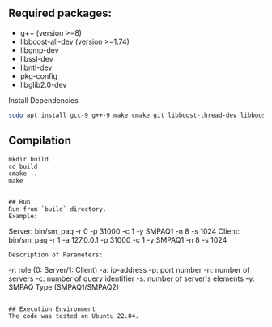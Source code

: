 ## Required packages:
 - g++ (version >=8)
 - libboost-all-dev (version >=1.74)
 - libgmp-dev
 - libssl-dev
 - libntl-dev
 - pkg-config
 - libglib2.0-dev

Install Dependencies
```bash
sudo apt install gcc-9 g++-9 make cmake git libboost-thread-dev libboost-system-dev libboost-filesystem-dev libboost-program-options-dev libgmp-dev libssl-dev pkg-config libntl-dev libglib2.0-dev -y
```

## Compilation
```
mkdir build
cd build
cmake ..
make


## Run
Run from `build` directory.
Example:
```
Server: bin/sm_paq -r 0 -p 31000 -c 1 -y SMPAQ1 -n 8 -s 1024
Client: bin/sm_paq -r 1 -a 127.0.0.1 -p 31000 -c 1 -y SMPAQ1 -n 8 -s 1024
```
Description of Parameters:
```
-r: role (0: Server/1: Client)
-a: ip-address
-p: port number
-n: number of servers
-c: number of query identifier
-s: number of server's elements
-y: SMPAQ Type (SMPAQ1/SMPAQ2)
```

## Execution Environment
The code was tested on Ubuntu 22.04.

